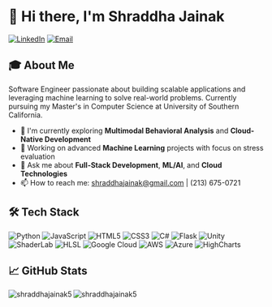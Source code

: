 # 👋 Hi there, I'm Shraddha Jainak
[![LinkedIn](https://img.shields.io/badge/LinkedIn-0077B5?style=for-the-badge&logo=linkedin&logoColor=white)](https://www.linkedin.com/in/shraddha-jainak)
[![Email](https://img.shields.io/badge/Email-D14836?style=for-the-badge&logo=gmail&logoColor=white)](mailto:shraddhajainak@gmail.com)

## 🎓 About Me
Software Engineer passionate about building scalable applications and leveraging machine learning to solve real-world problems. Currently pursuing my Master's in Computer Science at University of Southern California.
- 🌱 I'm currently exploring **Multimodal Behavioral Analysis** and **Cloud-Native Development**
- 🔭 Working on advanced **Machine Learning** projects with focus on stress evaluation
- 💬 Ask me about **Full-Stack Development**, **ML/AI**, and **Cloud Technologies**
- 📫 How to reach me: shraddhajainak@gmail.com | (213) 675-0721

## 🛠️ Tech Stack
![Python](https://img.shields.io/badge/Python-3776AB?style=for-the-badge&logo=python&logoColor=white)
![JavaScript](https://img.shields.io/badge/JavaScript-F7DF1E?style=for-the-badge&logo=javascript&logoColor=black)
![HTML5](https://img.shields.io/badge/HTML5-E34F26?style=for-the-badge&logo=html5&logoColor=white)
![CSS3](https://img.shields.io/badge/CSS3-1572B6?style=for-the-badge&logo=css3&logoColor=white)
![C#](https://img.shields.io/badge/C%23-239120?style=for-the-badge&logo=c-sharp&logoColor=white)
![Flask](https://img.shields.io/badge/Flask-000000?style=for-the-badge&logo=flask&logoColor=white)
![Unity](https://img.shields.io/badge/Unity-100000?style=for-the-badge&logo=unity&logoColor=white)
![ShaderLab](https://img.shields.io/badge/ShaderLab-8A2BE2?style=for-the-badge&logo=unity&logoColor=white)
![HLSL](https://img.shields.io/badge/HLSL-4B0082?style=for-the-badge&logo=unity&logoColor=white)
![Google Cloud](https://img.shields.io/badge/Google_Cloud-4285F4?style=for-the-badge&logo=google-cloud&logoColor=white)
![AWS](https://img.shields.io/badge/AWS-232F3E?style=for-the-badge&logo=amazon-aws&logoColor=white)
![Azure](https://img.shields.io/badge/Azure-0078D4?style=for-the-badge&logo=microsoft-azure&logoColor=white)
![HighCharts](https://img.shields.io/badge/HighCharts-90E59A?style=for-the-badge&logo=javascript&logoColor=black)

## 📈 GitHub Stats
<p><img align="left" src="https://github-readme-stats.vercel.app/api/top-langs?username=shraddhajainak5&show_icons=true&locale=en&layout=compact" alt="shraddhajainak5" /></p>
<p><img align="center" src="https://github-readme-streak-stats.herokuapp.com/?user=shraddhajainak5" alt="shraddhajainak5" /></p>
